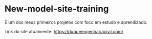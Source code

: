 # New-model-site-training

 É um dos meus primeiros projetos com foco em estudo e aprendizado.

Link do site atualmente: https://duqueengenhariacivil.com/
